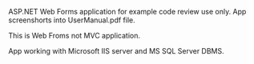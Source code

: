 
ASP.NET Web Forms application for example code review use only. App screenshorts into UserManual.pdf file.

This is Web Froms not MVC application.

App working with Microsoft IIS server and MS SQL Server DBMS.



